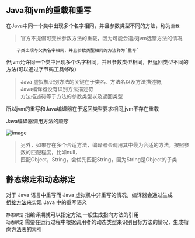 ## Java和jvm的重载和重写

在Java中同一个类中出现多个名字相同，并且参数类型不同的方法，称为`重载`  
>官方不提倡可变长参数方法的重载，因为可能会造成jvm选错方法的情况   

        子类出现与父类名字相同，并且参数类型相同的方法称为`重写`  
      
但jvm允许同一个类中出现多个名字相同，并且参数类型相同，但返回类型不同的方法(可以通过字节码工具修改)
>Java 虚拟机识别方法的关键在于类名、方法名以及方法描述符,  
Java编译器没有识别方法描述符  
方法描述符等于方法的参数类型以及返回类型  

所以jvm的重写和Java编译器在于返回类型要求相同,jvm不存在重载

Java编译器调用方法的顺序  

![image](java调用方法.png)  

>另外，如果存在多个合适方法，编译器会调用其中最为合适的方法，按照参数的匹配程度，比如null，  
匹配Object，String，会优先匹配String，因为String是Object的子类  

##  静态绑定和动态绑定

对于 Java 语言中重写而 Java 虚拟机中非重写的情况，编译器会通过生成  
[桥接方法](https://www.cnblogs.com/strinkbug/p/5019453.html)来实现 Java 中的重写语义  

`静态绑定`  指编译期就可以指定方法,一般生成指向方法的引用    
`动态绑定`  需要在运行过程中根据调用者的动态类型来识别目标方法的情况，生成指向方法表的索引  

